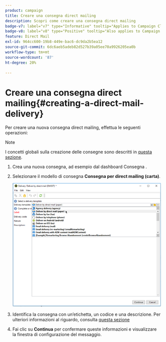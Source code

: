 ```yaml
---
product: campaign
title: Creare una consegna direct mailing
description: Scopri come creare una consegna direct mailing
badge-v7: label="v7" type="Informative" tooltip="Applies to Campaign Classic v7"
badge-v8: label="v8" type="Positive" tooltip="Also applies to Campaign v8"
feature: Direct Mail
exl-id: 964cc600-19b8-449e-bac6-dc9da2b5ea12
source-git-commit: 6dc6aeb5adeb82d527b39a05ee70a9926205ea0b
workflow-type: tm+mt
source-wordcount: '87'
ht-degree: 20%

---
```


# Creare una consegna direct mailing{#creating-a-direct-mail-delivery}



Per creare una nuova consegna direct mailing, effettua le seguenti operazioni:

>[!NOTE]
>
>I concetti globali sulla creazione delle consegne sono descritti in [questa sezione](steps-about-delivery-creation-steps.md).

1. Crea una nuova consegna, ad esempio dal dashboard Consegna .
1. Selezionare il modello di consegna **Consegna per direct mailing (carta)**.

   ![](assets/direct_mail.png)

1. Identifica la consegna con un’etichetta, un codice e una descrizione. Per ulteriori informazioni al riguardo, consulta [questa sezione](steps-create-and-identify-the-delivery.md#identifying-the-delivery)
1. Fai clic su **Continua** per confermare queste informazioni e visualizzare la finestra di configurazione del messaggio.
